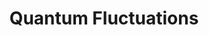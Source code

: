 ---
layout: comic
title: Quantum Fluctuations
alt: This is what I imagine every single time I hear about this.
image: particles.jpg
---